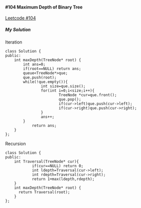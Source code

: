 #### #104 Maximum Depth of Binary Tree
[Leetcode #104](https://leetcode.com/problems/maximum-depth-of-binary-tree/)  

##### My Solution
Iteration
```
class Solution {
public:
    int maxDepth(TreeNode* root) {
        int ans=0;
        if(root==NULL) return ans;
        queue<TreeNode*>que;
        que.push(root);
        while(!que.empty()){
                int size=que.size();
                for(int i=0;i<size;i++){
                        TreeNode *cur=que.front();
                        que.pop();
                        if(cur->left)que.push(cur->left);
                        if(cur->right)que.push(cur->right);
                }
                ans++;
        }
            return ans;
    }
};
```
Recursion
```
class Solution {
public:
    int Traversal(TreeNode* cur){
            if(cur==NULL) return 0;
            int ldepth=Traversal(cur->left);
            int rdepth=Traversal(cur->right);
            return 1+max(ldepth,rdepth);
    }
    int maxDepth(TreeNode* root) {
      return Traversal(root);
    }
};
```

